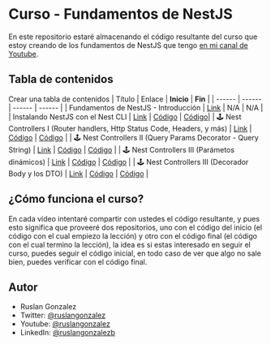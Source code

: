 # Curso - Fundamentos de NestJS

En este repositorio estaré almacenando el código resultante del curso que estoy creando de los fundamentos de NestJS que tengo [en mi canal de Youtube](https://www.youtube.com/channel/UC49h2NncQZ83Hl5GiBh9mGw).

## Tabla de contenidos

Crear una tabla de contenidos
| Título | Enlace | **Inicio** | **Fin** |
| ------ | ------ | ------ | ------ |
| Fundamentos de NestJS - Introducción | [Link](https://youtu.be/Ij8yQJ0YS0A) | N/A | N/A |
| Instalando NestJS con el Nest CLI | [Link](https://youtu.be/z1k3KNyZpKI) | [Código](./01-nest-fundamentos-INICIO) | [Código](./01-nest-fundamentos-FINAL)|
| 🕹 Nest Controllers I (Router handlers, Http Status Code, Headers, y más) | [Link](https://youtu.be/r-UQMsAluok) | [Código](./02-nest-fundamentos-INICIO) | [Código](./02-nest-fundamentos-FINAL) |
| 🕹 Nest Controllers II (Query Params Decorator - Query String) | [Link](https://youtu.be/OB5Wr92FqAY) | [Código](./03-nest-fundamentos-INICIO) | [Código](./03-nest-fundamentos-FINAL) |
| 🕹 Nest Controllers III (Parámetos dinámicos) | [Link](https://youtu.be/L4tQt4AZDrw) | [Código](./04-nest-fundamentos-INICIO) | [Código](./04-nest-fundamentos-FINAL) |
| 🕹 Nest Controllers III (Decorador Body y los DTO) | [Link](https://youtu.be/9IFYKuyBm4A) | [Código](./05-nest-fundamentos-INICIO) | [Código](./05-nest-fundamentos-FINAL) |

## ¿Cómo funciona el curso?

En cada vídeo intentaré compartir con ustedes el código resultante, y pues esto significa que proveeré dos repositorios, uno con el código del inicio (el código con el cual empiezo la lección) y otro con el código final (el código con el cual termino la lección), la idea es si estas interesado en seguir el curso, puedes seguir el código inicial, en todo caso de ver que algo no sale bien, puedes verificar con el código final.

## Autor

- Ruslan Gonzalez
- Twitter: [@ruslangonzalez](https://twitter.com/ruslangonzalez)
- Youtube: [@ruslangonzalez](https://www.youtube.com/channel/UC49h2NncQZ83Hl5GiBh9mGw)
- LinkedIn: [@ruslangonzalezb](https://www.linkedin.com/in/ruslangonzalezb/)
